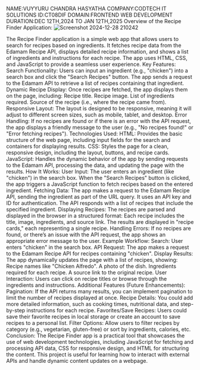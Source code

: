 NAME:VUYYURU CHANDRA HASYATHA
COMPANY:CODTECH IT SOLUTIONS
ID:CT08DIF
DOMAIN:FRONTEND WEB DEVELOPMENT
DURATION:DEC 12TH,2024 TO JAN 12TH,2025
Overview of the Recipe Finder Application:
![Screenshot 2024-12-28 210242](https://github.com/user-attachments/assets/e15ab981-cd81-4f97-a814-4fdf4693379d)

The Recipe Finder application is a simple web app that allows users to search for recipes based on ingredients. It fetches recipe data from the Edamam Recipe API, displays detailed recipe information, and shows a list of ingredients and instructions for each recipe. The app uses HTML, CSS, and JavaScript to provide a seamless user experience.
Key Features:
Search Functionality:
Users can input an ingredient (e.g., "chicken") into a search box and click the "Search Recipes" button.
The app sends a request to the Edamam API to retrieve a list of recipes containing that ingredient.
Dynamic Recipe Display:
Once recipes are fetched, the app displays them on the page, including:
Recipe title.
Recipe image.
List of ingredients required.
Source of the recipe (i.e., where the recipe came from).
Responsive Layout:
The layout is designed to be responsive, meaning it will adjust to different screen sizes, such as mobile, tablet, and desktop.
Error Handling:
If no recipes are found or if there is an error with the API request, the app displays a friendly message to the user (e.g., "No recipes found!" or "Error fetching recipes").
Technologies Used:
HTML: Provides the basic structure of the web page, including input fields for the search and containers for displaying results.
CSS: Styles the page for a clean, responsive design, including the layout, buttons, and recipe cards.
JavaScript: Handles the dynamic behavior of the app by sending requests to the Edamam API, processing the data, and updating the page with the results.
How It Works:
User Input:
The user enters an ingredient (like "chicken") in the search box.
When the "Search Recipes" button is clicked, the app triggers a JavaScript function to fetch recipes based on the entered ingredient.
Fetching Data:
The app makes a request to the Edamam Recipe API, sending the ingredient as part of the URL query. It uses an API key and ID for authentication.
The API responds with a list of recipes that include the specified ingredient.
Displaying Recipes:
The recipes are parsed and displayed in the browser in a structured format:
Each recipe includes the title, image, ingredients, and source link.
The results are displayed in "recipe cards," each representing a single recipe.
Handling Errors:
If no recipes are found, or there’s an issue with the API request, the app shows an appropriate error message to the user.
Example Workflow:
Search: User enters "chicken" in the search box.
API Request: The app makes a request to the Edamam Recipe API for recipes containing "chicken".
Display Results: The app dynamically updates the page with a list of recipes, showing:
Recipe names like "Chicken Alfredo".
A photo of the dish.
Ingredients required for each recipe.
A source link to the original recipe.
User Interaction: Users can click on recipe titles or browse through the ingredients and instructions.
Additional Features (Future Enhancements):
Pagination: If the API returns many results, you can implement pagination to limit the number of recipes displayed at once.
Recipe Details: You could add more detailed information, such as cooking times, nutritional data, and step-by-step instructions for each recipe.
Favorites/Save Recipes: Users could save their favorite recipes in local storage or create an account to save recipes to a personal list.
Filter Options: Allow users to filter recipes by category (e.g., vegetarian, gluten-free) or sort by ingredients, calories, etc.
Conclusion:
The Recipe Finder app is a practical tool that showcases the use of web development technologies, including JavaScript for fetching and processing API data, CSS for responsive design, and HTML for structuring the content. This project is useful for learning how to interact with external APIs and handle dynamic content updates on a webpage.



